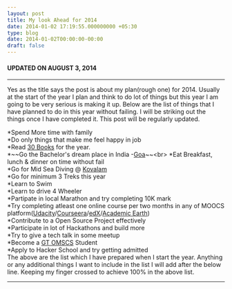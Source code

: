 ```yaml
---
layout: post
title: My look Ahead for 2014
date: 2014-01-02 17:19:55.000000000 +05:30
type: blog
date: 2014-01-02T00:00:00-00:00
draft: false
---
```

#### UPDATED ON AUGUST 3, 2014
*****

Yes as the title says the post is about my plan(rough one) for 2014. Usually at the start of the year I plan and think to do lot of things but this year I am going to be very serious is making it up. Below are the list of things that I have planned to do in this year without failing. I will be striking out the things once I have completed it. This post will be regularly updated.

*Spend More time with family<br>
*Do only things that make me feel happy in job<br>
*Read [30 Books](https://www.goodreads.com/user_challenges/1128111) for the year.<br>
*~~Go the Bachelor's dream place in India -[Goa](https://www.google.co.in/search?q=goa&espv=210&es_sm=119&source=lnms&tbm=isch&sa=X&ei=jqkAU5zVE8amrAfFoIGwBw&ved=0CAoQ_AUoAg&biw=1278&bih=629#q=goa&tbm=isch&imgdii=_)~~<br>
*Eat Breakfast, lunch & dinner on time without fail<br>
*Go for Mid Sea Diving @ [Kovalam](https://www.google.co.in/search?q=mid+sea+diving+kovalam&espv=210&es_sm=119&source=lnms&tbm=isch&sa=X&ei=hKoAU4mlIMWHrQeRtoDQCg&ved=0CAoQ_AUoAg&biw=1278&bih=629)<br>
*Go for minimum 3 Treks this year<br>
*Learn to Swim<br>
*Learn to drive 4 Wheeler<br>
*Partipate in local Marathon and try completing 10K mark<br>
*Try completing atleast one online course per two months in any of MOOCS platform([Udacity](https://www.udacity.com/)/[Courseera](https://www.coursera.org)/[edX](https://www.edx.org/)/[Academic Earth](http://academicearth.org/))<br>
*Contribute to a Open Source Project effectively<br>
*Participate in lot of Hackathons and build more<br>
*Try to give a tech talk in some meetup<br>
*Become a [GT OMSCS](http://www.omscs.gatech.edu/) Student<br>
*Apply to Hacker School and try getting admitted
<br>
The above are the list which  I have prepared when I start the year. Anything or any additional things I want to include in the list I will add after the below line. Keeping my finger crossed to achieve 100% in the above list.

--------------------------------
<br>




